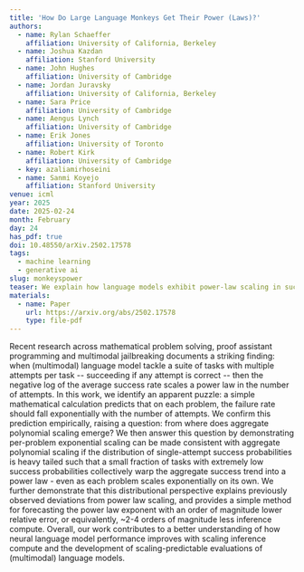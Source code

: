 ```yaml
---
title: 'How Do Large Language Monkeys Get Their Power (Laws)?'
authors:
  - name: Rylan Schaeffer
    affiliation: University of California, Berkeley
  - name: Joshua Kazdan
    affiliation: Stanford University
  - name: John Hughes
    affiliation: University of Cambridge
  - name: Jordan Juravsky
    affiliation: University of California, Berkeley
  - name: Sara Price
    affiliation: University of Cambridge
  - name: Aengus Lynch
    affiliation: University of Cambridge
  - name: Erik Jones
    affiliation: University of Toronto
  - name: Robert Kirk
    affiliation: University of Cambridge
  - key: azaliamirhoseini
  - name: Sanmi Koyejo
    affiliation: Stanford University
venue: icml
year: 2025
date: 2025-02-24
month: February
day: 24
has_pdf: true
doi: 10.48550/arXiv.2502.17578
tags:
  - machine learning
  - generative ai
slug: monkeyspower
teaser: We explain how language models exhibit power-law scaling in success rates despite per-problem exponential scaling, revealing that heavy-tailed distributions of success probabilities drive this phenomenon and enabling more efficient performance forecasting.
materials:
  - name: Paper
    url: https://arxiv.org/abs/2502.17578
    type: file-pdf
---
```

Recent research across mathematical problem solving, proof assistant programming and multimodal jailbreaking documents a striking finding: when (multimodal) language model tackle a suite of tasks with multiple attempts per task -- succeeding if any attempt is correct -- then the negative log of the average success rate scales a power law in the number of attempts. In this work, we identify an apparent puzzle: a simple mathematical calculation predicts that on each problem, the failure rate should fall exponentially with the number of attempts. We confirm this prediction empirically, raising a question: from where does aggregate polynomial scaling emerge? We then answer this question by demonstrating per-problem exponential scaling can be made consistent with aggregate polynomial scaling if the distribution of single-attempt success probabilities is heavy tailed such that a small fraction of tasks with extremely low success probabilities collectively warp the aggregate success trend into a power law - even as each problem scales exponentially on its own. We further demonstrate that this distributional perspective explains previously observed deviations from power law scaling, and provides a simple method for forecasting the power law exponent with an order of magnitude lower relative error, or equivalently, ~2-4 orders of magnitude less inference compute. Overall, our work contributes to a better understanding of how neural language model performance improves with scaling inference compute and the development of scaling-predictable evaluations of (multimodal) language models.
